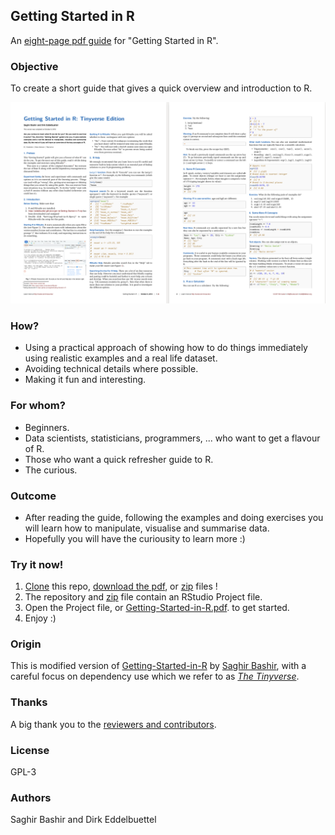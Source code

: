 ## Getting Started in R

An [eight-page pdf guide](https://eddelbuettel.github.io/gsir-te/Getting-Started-in-R.pdf) for "Getting Started in R".

### Objective

To create a short guide that gives a quick overview and introduction to R. 

![](docs/Getting-Started-in-R.p1p2.png)

### How?

* Using a practical approach of showing how to do things immediately using realistic 
examples and a real life dataset. 
* Avoiding technical details where possible.
* Making it fun and interesting.

### For whom?

* Beginners.
* Data scientists, statisticians, programmers, ... who want to get a flavour of R.
* Those who want a quick refresher guide to R.
* The curious.

### Outcome

* After reading the guide, following the examples and doing exercises you will 
learn how to manipulate, visualise and summarise data.
* Hopefully you will have the curiousity to learn more :)

### Try it now!

1. [Clone](https://help.github.com/articles/cloning-a-repository/) this repo,
   [download the pdf](https://eddelbuettel.github.io/gsir-te/Getting-Started-in-R.pdf), or
   [zip](https://eddelbuettel.github.io/gsir-te/Getting-Started-in-R.zip) files !
2. The repository and
   [zip](https://eddelbuettel.github.io/gsir-te/Getting-Started-in-R.zip)
   file contain an RStudio Project file.
3. Open the Project file, or [Getting-Started-in-R.pdf](Getting-Started-in-R.pdf). to get started.
4. Enjoy :)

### Origin

This is modified version of
[Getting-Started-in-R](https://github.com/saghirb/Getting-Started-in-R) by 
[Saghir Bashir](https://github.com/saghirb), with a careful focus on
dependency use which we refer to as [_The Tinyverse_](http://www.tinyverse.org/).

### Thanks

A big thank you to the [reviewers and contributors](Contributors.md).

### License

GPL-3

### Authors

Saghir Bashir and Dirk Eddelbuettel
